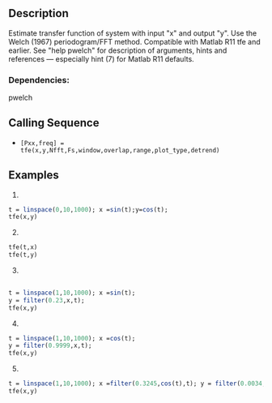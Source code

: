 # 
## Description
Estimate transfer function of system with input "x" and output "y".
Use the Welch (1967) periodogram/FFT method.
Compatible with Matlab R11 tfe and earlier.
See "help pwelch" for description of arguments, hints and references — especially hint (7) for Matlab R11 defaults.
### Dependencies: 
pwelch
## Calling Sequence

- `[Pxx,freq] = tfe(x,y,Nfft,Fs,window,overlap,range,plot_type,detrend)  `

## Examples
1. 
```scilab
t = linspace(0,10,1000); x =sin(t);y=cos(t);
tfe(x,y)
```


2.
```scilab
tfe(t,x)
tfe(t,y)
```
3.
```scilab
    
t = linspace(1,10,1000); x =sin(t);
y = filter(0.23,x,t);
tfe(x,y)
```
4.
```scilab
t = linspace(1,10,1000); x =cos(t);
y = filter(0.9999,x,t);
tfe(x,y)

```
5.
```scilab
t = linspace(1,10,1000); x =filter(0.3245,cos(t),t); y = filter(0.0034,x,sin(t));
tfe(x,y)

```

